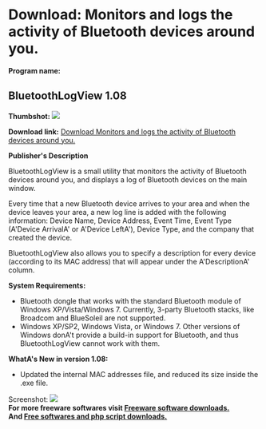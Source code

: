 # Download: Monitors and logs the activity of Bluetooth devices around you.

**Program name:**

## BluetoothLogView 1.08

  
**Thumbshot:** ![](http://www.freewarefiles.com/screenshot/btoothlogview_md.jpg)   
  
**Download link:** [Download Monitors and logs the activity of Bluetooth devices around you.](http://freesoftwares.boysofts.com/BluetoothLogView_program_75230.html)  
  


**Publisher's Description**  
  


BluetoothLogView is a small utility that monitors the activity of Bluetooth devices around you, and displays a log of Bluetooth devices on the main window. 

Every time that a new Bluetooth device arrives to your area and when the device leaves your area, a new log line is added with the following information: Device Name, Device Address, Event Time, Event Type (A'Device ArrivalA' or A'Device LeftA'), Device Type, and the company that created the device. 

BluetoothLogView also allows you to specify a description for every device (according to its MAC address) that will appear under the A'DescriptionA' column. 

**System Requirements:**

  * Bluetooth dongle that works with the standard Bluetooth module of Windows XP/Vista/Windows 7. Currently, 3-party Bluetooth stacks, like Broadcom and BlueSoleil are not supported. 
  * Windows XP/SP2, Windows Vista, or Windows 7. Other versions of Windows donA't provide a build-in support for Bluetooth, and thus BluetoothLogView cannot work with them. 

**WhatA's New in version 1.08:**

  * Updated the internal MAC addresses file, and reduced its size inside the .exe file. 

  
  
Screenshot: ![](http://www.freewarefiles.com/screenshot/btoothlogview.jpg)   
**For more freeware softwares visit [Freeware software downloads.](http://freesoftwares.boysofts.com/)**   
**And [Free softwares and php script downloads.](http://www.boysofts.com/)**
